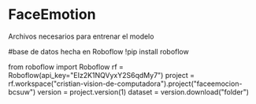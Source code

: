 # FaceEmotion
Archivos necesarios para entrenar el modelo 

#base de datos hecha en Roboflow
!pip install roboflow

from roboflow import Roboflow
rf = Roboflow(api_key="EIz2K1NQVyxY2S6qdMy7")
project = rf.workspace("cristian-vision-de-computadora").project("faceemocion-bcsuw")
version = project.version(1)
dataset = version.download("folder")
                
